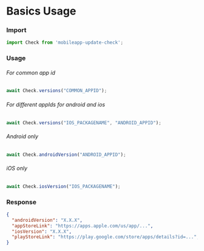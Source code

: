 # Basics Usage
### Import
```js
import Check from 'mobileapp-update-check';
```
### Usage
###### For common app id
```js
await Check.versions("COMMON_APPID");
```
###### For different appIds for android and ios
```js
await Check.versions("IOS_PACKAGENAME", "ANDROID_APPID");
```

###### Android only
```js
await Check.androidVersion("ANDROID_APPID");
```

###### iOS only
```js
await Check.iosVersion("IOS_PACKAGENAME");
```

### Response
```json
{
  "androidVersion": "X.X.X",
  "appStoreLink": "https://apps.apple.com/us/app/...",
  "iosVersion": "X.X.X",
  "playStoreLink": "https://play.google.com/store/apps/details?id=...",
}
```